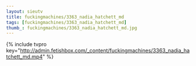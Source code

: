 ```yaml
--- 
layout: sieutv
title: fuckingmachines/3363_nadia_hatchett_md
tags: [fuckingmachines/3363_nadia_hatchett_md]
thumb_: fuckingmachines/3363_nadia_hatchett_md.jpg
---
```

{% include tvpro key="http://admin.fetishbox.com/_content/fuckingmachines/3363_nadia_hatchett_md.mp4" %} 
